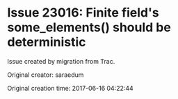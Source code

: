# Issue 23016: Finite field's some_elements() should be deterministic

Issue created by migration from Trac.

Original creator: saraedum

Original creation time: 2017-06-16 04:22:44


